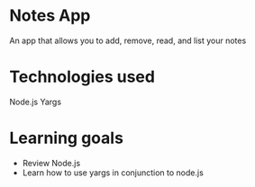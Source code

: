# Notes App
An app that allows you to add, remove, read, and list your notes

# Technologies used
Node.js
Yargs

# Learning goals
* Review Node.js
* Learn how to use yargs in conjunction to node.js
